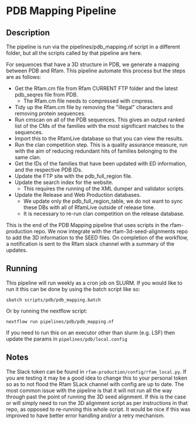 # PDB Mapping Pipeline

## Description

The pipeline is run via the pipelines/pdb_mapping.nf script in a different folder,  but all the scripts called by that pipeline are here.

For sequences that have a 3D structure in PDB, we generate a mapping between PDB and Rfam. This pipeline automate this process but the steps are as follows: 
- Get the Rfam.cm file from Rfam CURRENT FTP folder and the latest pdb_seqres file from PDB.
  - The Rfam.cm file needs to compressed with cmpress.
-  Tidy up the Rfam.cm file by removing the "illegal" characters and removing protein sequences. 
-  Run cmscan on all of the PDB sequences. This gives an output ranked list of the CMs of the families with the most significant matches to the sequences. 
-  Import this to the RfamLive database so that you can view the results. 
-  Run the clan competition step. This is a quality assurance measure, run with the aim of reducing redundant hits of families belonging to the same clan.
-  Get the IDs of the families that have been updated with £D information, and the respective PDB IDs.
-  Update the FTP site with the pdb_full_region file. 
-  Update the search index for the website. 
   -  This requires the running of the XML dumper and validator scripts. 
- Update the Release and Web Production databases.
  - We update only the pdb_full_region_table, we do not want to sync these DBs with all of RfamLive outside of release time. 
  - It is necessary to re-run clan competition on the release database. 

This is the end of the PDB Mapping pipeline that uses scripts in the rfam-production repo. We now integrate with the rfam-3d-seed-alignments repo to add the 3D information to the SEED files. On completion of the workflow, a notification is sent to the Rfam slack channel with a summary of the updates. 

## Running

This pipeline will run weekly as a cron job on SLURM. If you would like to run it this can be done by using the batch script like so:

```sbatch scripts/pdb/pdb_mapping.batch```

Or by running the nextflow script:

```nextflow run pipelines/pdb/pdb_mapping.nf```

If you need to run this on an executor other than slurm (e.g. LSF) then update the params in `pipelines/pdb/local.config`

## Notes
The Slack token can be found in `rfam-production/config/rfam_local.py`. If you are testing it may be a good idea to change this to your personal token so as to not flood the Rfam SLack channel with config are up to date. 
The most common issue with the pipeline is that it will not run all the way through past the point of running the 3D seed alignment. If this is the case or will simply need to run the 3D alignment script as per instructions in that repo, as opposed to re-running this whole script. It would be nice if this was improved to have better error handling and/or a retry mechanism. 



